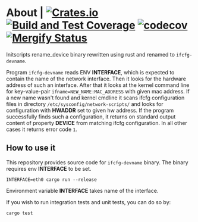 # About | [![Crates.io](https://img.shields.io/crates/v/ifcfg-devname.svg)](https://crates.io/crates/ifcfg-devname) [![Build and Test Coverage](https://github.com/fedora-sysv/ifcfg-devname/actions/workflows/ifcfg-devname-test-coverage.yml/badge.svg)](https://github.com/fedora-sysv/ifcfg-devname/actions/workflows/ifcfg-devname-test-coverage.yml) [![codecov](https://codecov.io/gh/fedora-sysv/ifcfg-devname/branch/main/graph/badge.svg?token=4R3FR4RVH4)](https://codecov.io/gh/fedora-sysv/ifcfg-devname) [![Mergify Status][mergify-status]][mergify]

[mergify]: https://mergify.io
[mergify-status]: https://img.shields.io/endpoint.svg?url=https://dashboard.mergify.io/badges/fedora-sysv/ifcfg-devname&style=flat

Initscripts rename_device binary rewritten using rust and renamed to `ifcfg-devname`.

Program `ifcfg-devname` reads ENV **INTERFACE**, which is expected to contain the name of the network interface. Then it looks for the hardware address of such an interface. After that it looks at the kernel command line for key-value-pair `ifname=NEW_NAME:MAC_ADDRESS` with given mac address. If a new name wasn't found and kernel cmdline it scans ifcfg configuration files in directory `/etc/sysconfig/network-scripts/` and looks for configuration with **HWADDR** set to given hw address. If the program successfully finds such a configuration, it returns on standard output content of property **DEVICE** from matching ifcfg configuration. In all other cases it returns error code `1`.

## How to use it

This repository provides source code for `ifcfg-devname` binary. The binary requires env **INTERFACE** to be set.

```
INTERFACE=eth0 cargo run --release
```

Environment variable **INTERFACE** takes name of the interface.

If you wish to run integration tests and unit tests, you can do so by:

```
cargo test
```
